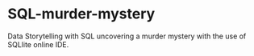 # SQL-murder-mystery
Data Storytelling with SQL uncovering a murder mystery with the use of SQLlite online IDE.
